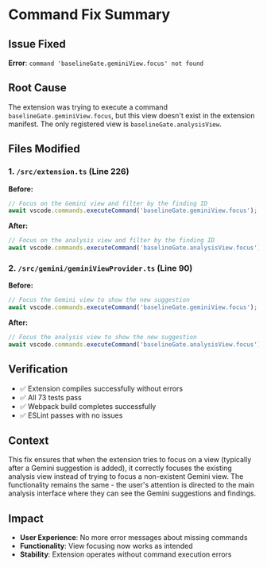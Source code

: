 # Command Fix Summary

## Issue Fixed
**Error**: `command 'baselineGate.geminiView.focus' not found`

## Root Cause
The extension was trying to execute a command `baselineGate.geminiView.focus`, but this view doesn't exist in the extension manifest. The only registered view is `baselineGate.analysisView`.

## Files Modified

### 1. `/src/extension.ts` (Line 226)
**Before:**
```typescript
// Focus on the Gemini view and filter by the finding ID
await vscode.commands.executeCommand('baselineGate.geminiView.focus');
```

**After:**
```typescript
// Focus on the analysis view and filter by the finding ID
await vscode.commands.executeCommand('baselineGate.analysisView.focus');
```

### 2. `/src/gemini/geminiViewProvider.ts` (Line 90)
**Before:**
```typescript
// Focus the Gemini view to show the new suggestion
await vscode.commands.executeCommand('baselineGate.geminiView.focus');
```

**After:**
```typescript
// Focus the analysis view to show the new suggestion
await vscode.commands.executeCommand('baselineGate.analysisView.focus');
```

## Verification
- ✅ Extension compiles successfully without errors
- ✅ All 73 tests pass
- ✅ Webpack build completes successfully
- ✅ ESLint passes with no issues

## Context
This fix ensures that when the extension tries to focus on a view (typically after a Gemini suggestion is added), it correctly focuses the existing analysis view instead of trying to focus a non-existent Gemini view. The functionality remains the same - the user's attention is directed to the main analysis interface where they can see the Gemini suggestions and findings.

## Impact
- **User Experience**: No more error messages about missing commands
- **Functionality**: View focusing now works as intended
- **Stability**: Extension operates without command execution errors